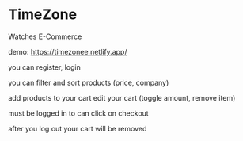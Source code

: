 # TimeZone
Watches E-Commerce

demo: https://timezonee.netlify.app/

you can register, login

you can filter and sort products (price, company)

add products to your cart edit your cart (toggle amount, remove item)

must be logged in to can click on checkout 

after you log out your cart will be removed 
